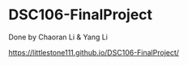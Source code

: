 # DSC106-FinalProject
Done by Chaoran Li & Yang Li

https://littlestone111.github.io/DSC106-FinalProject/
